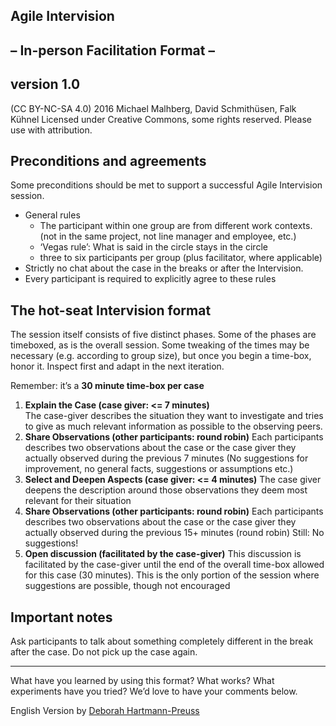 ## Agile Intervision
## – In-person Facilitation Format –
## version 1.0
(CC BY-NC-SA 4.0) 2016 Michael Malhberg, David Schmithüsen, Falk Kühnel
Licensed under Creative Commons, some rights reserved. Please use with attribution.


## Preconditions and agreements

Some preconditions should be met to support a successful Agile Intervision session.

- General rules
    - The participant within one group are from different work contexts.   
(not in the same project, not line manager and employee, etc.)
    - ‘Vegas rule’: What is said in the circle stays in the circle
    - three to six participants per group (plus facilitator, where applicable)
- Strictly no chat about the case in the breaks or after the Intervision.
- Every participant is required to explicitly agree to these rules

## The hot-seat Intervision format

The session itself consists of five distinct phases. Some of the phases are timeboxed, as is the overall session. Some tweaking of the times may be necessary (e.g. according to group size), but once you begin a time-box, honor it. Inspect first and adapt in the next iteration.

Remember: it’s a **30 minute time-box per case**

1. **Explain the Case (case giver: <= 7 minutes)**   
The case-giver describes the situation they want to investigate and tries to give as much relevant information as possible to the observing peers.
1. **Share Observations (other participants: round robin)**
Each participants describes two observations about the case or the case giver they actually observed during the previous 7 minutes
(No suggestions for improvement, no general facts, suggestions or assumptions etc.)
1. **Select and Deepen Aspects (case giver: <= 4 minutes)**
The case giver deepens the description around those observations they deem most relevant for their situation
1. **Share Observations (other participants: round robin)**
Each participants describes two observations about the case or the case giver they actually observed during the previous 15+ minutes (round robin)
Still: No suggestions!
1. **Open discussion (facilitated by the case-giver)**
This discussion is facilitated by the case-giver until the end of the overall time-box allowed for this case (30 minutes).
This is the only portion of the session where suggestions are possible, though not encouraged

## Important notes

Ask participants to talk about something completely different in the break after the case. Do not pick up the case again.

----

What have you learned by using this format? What works? What experiments have you tried? We’d love to have your comments below.

English Version by [Deborah Hartmann-Preuss](http://deborahpreuss.com)
